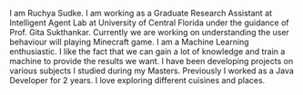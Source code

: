 I am Ruchya Sudke. I am working as a Graduate Research Assistant at Intelligent Agent Lab at University of Central Florida under the guidance of Prof. Gita Sukthankar. Currently we are working on understanding the user behaviour will playing Minecraft game.
I am a Machine Learning enthusiastic. I like the fact that we can gain a lot of knowledge and train a machine to provide the results we want. I have been developing projects on various subjects I studied during my Masters. Previously I worked as a Java Developer for 2 years.
I love exploring different cuisines and places.

<!---
ruchya/ruchya is a ✨ special ✨ repository because its `README.md` (this file) appears on your GitHub profile.
You can click the Preview link to take a look at your changes.
--->
